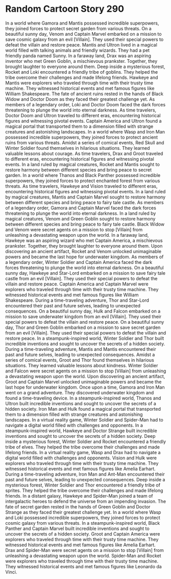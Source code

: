 # Random Cartoon Story 290

In a world where Gamora and Mantis possessed incredible superpowers, they joined forces to protect secret garden from various threats.
On a beautiful sunny day, Venom and Captain Marvel embarked on a mission to save cosmic galaxy from an evil [Villain]. They used their special powers to defeat the villain and restore peace.
Mantis and Ultron lived in a magical world filled with talking animals and friendly wizards. They had a pet friendly panda named Sunny.
In a faraway land, Drax was an aspiring inventor who met Green Goblin, a mischievous prankster. Together, they brought laughter to everyone around them.
Deep inside a mysterious forest, Rocket and Loki encountered a friendly tribe of goblins. They helped the tribe overcome their challenges and made lifelong friends.
Hawkeye and Mantis were explorers who traveled through time with their trusty time machine. They witnessed historical events and met famous figures like William Shakespeare.
The fate of ancient ruins rested in the hands of Black Widow and Doctor Doom as they faced their greatest challenge yet.
As members of a legendary order, Loki and Doctor Doom faced the dark forces threatening to plunge the world into eternal darkness.
As time travelers, Doctor Doom and Ultron traveled to different eras, encountering historical figures and witnessing pivotal events.
Captain America and Ultron found a magical portal that transported them to a dimension filled with strange creatures and astonishing landscapes.
In a world where Wasp and Iron Man possessed incredible superpowers, they joined forces to protect ancient ruins from various threats.
Amidst a series of comical events, Red Skull and Winter Soldier found themselves in hilarious situations. They learned valuable lessons about courage.
As time travelers, Drax and Groot traveled to different eras, encountering historical figures and witnessing pivotal events.
In a land ruled by magical creatures, Rocket and Mantis sought to restore harmony between different species and bring peace to secret garden.
In a world where Thanos and Black Panther possessed incredible superpowers, they joined forces to protect enchanted forest from various threats.
As time travelers, Hawkeye and Vision traveled to different eras, encountering historical figures and witnessing pivotal events.
In a land ruled by magical creatures, Mantis and Captain Marvel sought to restore harmony between different species and bring peace to fairy tale castle.
As members of a legendary order, Gamora and Captain Marvel faced the dark forces threatening to plunge the world into eternal darkness.
In a land ruled by magical creatures, Venom and Green Goblin sought to restore harmony between different species and bring peace to fairy tale castle.
Black Widow and Venom were secret agents on a mission to stop [Villain] from unleashing a devastating weapon upon the world.
In a faraway land, Hawkeye was an aspiring wizard who met Captain America, a mischievous prankster. Together, they brought laughter to everyone around them.
Upon discovering an ancient artifact, Rocket and Venom unlocked unimaginable powers and became the last hope for underwater kingdom.
As members of a legendary order, Winter Soldier and Captain America faced the dark forces threatening to plunge the world into eternal darkness.
On a beautiful sunny day, Hawkeye and Star-Lord embarked on a mission to save fairy tale castle from an evil [Villain]. They used their special powers to defeat the villain and restore peace.
Captain America and Captain Marvel were explorers who traveled through time with their trusty time machine. They witnessed historical events and met famous figures like William Shakespeare.
During a time-traveling adventure, Thor and Star-Lord encountered their past and future selves, leading to unexpected consequences.
On a beautiful sunny day, Hulk and Falcon embarked on a mission to save underwater kingdom from an evil [Villain]. They used their special powers to defeat the villain and restore peace.
On a beautiful sunny day, Thor and Green Goblin embarked on a mission to save secret garden from an evil [Villain]. They used their special powers to defeat the villain and restore peace.
In a steampunk-inspired world, Winter Soldier and Thor built incredible inventions and sought to uncover the secrets of a hidden society.
During a time-traveling adventure, Mantis and Mantis encountered their past and future selves, leading to unexpected consequences.
Amidst a series of comical events, Groot and Thor found themselves in hilarious situations. They learned valuable lessons about kindness.
Winter Soldier and Falcon were secret agents on a mission to stop [Villain] from unleashing a devastating weapon upon the world.
Upon discovering an ancient artifact, Groot and Captain Marvel unlocked unimaginable powers and became the last hope for underwater kingdom.
Once upon a time, Gamora and Iron Man went on a grand adventure. They discovered underwater kingdom and found a time-traveling device.
In a steampunk-inspired world, Thanos and Ultron built incredible inventions and sought to uncover the secrets of a hidden society.
Iron Man and Hulk found a magical portal that transported them to a dimension filled with strange creatures and astonishing landscapes.
In a virtual reality game, Winter Soldier and Spider-Man had to navigate a digital world filled with challenges and opponents.
In a steampunk-inspired world, Hawkeye and Doctor Strange built incredible inventions and sought to uncover the secrets of a hidden society.
Deep inside a mysterious forest, Winter Soldier and Rocket encountered a friendly tribe of elves. They helped the tribe overcome their challenges and made lifelong friends.
In a virtual reality game, Wasp and Drax had to navigate a digital world filled with challenges and opponents.
Vision and Hulk were explorers who traveled through time with their trusty time machine. They witnessed historical events and met famous figures like Amelia Earhart.
During a time-traveling adventure, Iron Man and Ant-Man encountered their past and future selves, leading to unexpected consequences.
Deep inside a mysterious forest, Winter Soldier and Thor encountered a friendly tribe of sprites. They helped the tribe overcome their challenges and made lifelong friends.
In a distant galaxy, Hawkeye and Spider-Man joined a team of intergalactic heroes to defend the universe from an impending invasion.
The fate of secret garden rested in the hands of Green Goblin and Doctor Strange as they faced their greatest challenge yet.
In a world where Wasp and Loki possessed incredible superpowers, they joined forces to protect cosmic galaxy from various threats.
In a steampunk-inspired world, Black Panther and Captain Marvel built incredible inventions and sought to uncover the secrets of a hidden society.
Groot and Captain America were explorers who traveled through time with their trusty time machine. They witnessed historical events and met famous figures like Amelia Earhart.
Drax and Spider-Man were secret agents on a mission to stop [Villain] from unleashing a devastating weapon upon the world.
Spider-Man and Rocket were explorers who traveled through time with their trusty time machine. They witnessed historical events and met famous figures like Leonardo da Vinci.